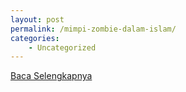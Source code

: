```yaml
---
layout: post
permalink: /mimpi-zombie-dalam-islam/
categories:
    - Uncategorized
---
```


[Baca Selengkapnya](/01)